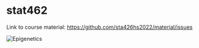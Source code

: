 # stat462

Link to course material: https://github.com/sta426hs2022/material/issues

![Epigenetics](https://en.wikipedia.org/wiki/DNA_methylation#/media/File:DNA_methylation.svg)
